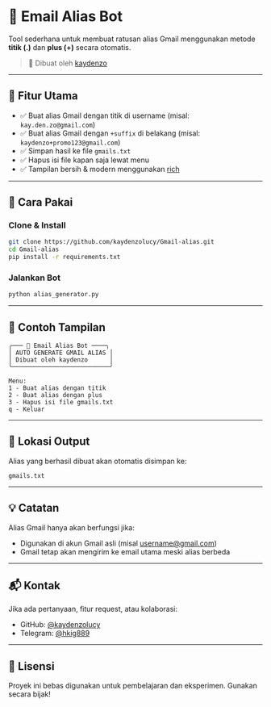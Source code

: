 # 📧 Email Alias Bot

Tool sederhana untuk membuat ratusan alias Gmail menggunakan metode **titik (.)** dan **plus (+)** secara otomatis.

> 🎯 Dibuat oleh [kaydenzo](https://github.com/kaydenzolucy)

---

## 🔧 Fitur Utama

- ✅ Buat alias Gmail dengan titik di username (misal: `kay.den.zo@gmail.com`)
- ✅ Buat alias Gmail dengan `+suffix` di belakang (misal: `kaydenzo+promo123@gmail.com`)
- ✅ Simpan hasil ke file `gmails.txt`
- ✅ Hapus isi file kapan saja lewat menu
- ✅ Tampilan bersih & modern menggunakan [rich](https://github.com/Textualize/rich)

---

## 🚀 Cara Pakai

### Clone & Install

```bash
git clone https://github.com/kaydenzolucy/Gmail-alias.git
cd Gmail-alias
pip install -r requirements.txt
```

### Jalankan Bot

```bash
python alias_generator.py
```

---

## 📸 Contoh Tampilan

```
╭─── 📧 Email Alias Bot ────╮
│ AUTO GENERATE GMAIL ALIAS │
│ Dibuat oleh kaydenzo      │
╰───────────────────────────╯

Menu:
1 - Buat alias dengan titik
2 - Buat alias dengan plus
3 - Hapus isi file gmails.txt
q - Keluar
```

---

## 📁 Lokasi Output

Alias yang berhasil dibuat akan otomatis disimpan ke:

```
gmails.txt
```

---

## 💡 Catatan

Alias Gmail hanya akan berfungsi jika:

- Digunakan di akun Gmail asli (misal username@gmail.com)
- Gmail tetap akan mengirim ke email utama meski alias berbeda

---

## 📬 Kontak

Jika ada pertanyaan, fitur request, atau kolaborasi:

- GitHub: [@kaydenzolucy](https://github.com/kaydenzolucy)
- Telegram: [@hkig889](https://t.me/hkig899)

---

## 📜 Lisensi

Proyek ini bebas digunakan untuk pembelajaran dan eksperimen. Gunakan secara bijak!
